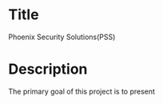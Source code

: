 # Title
Phoenix Security Solutions(PSS)

# Description
The primary goal of this project is to present